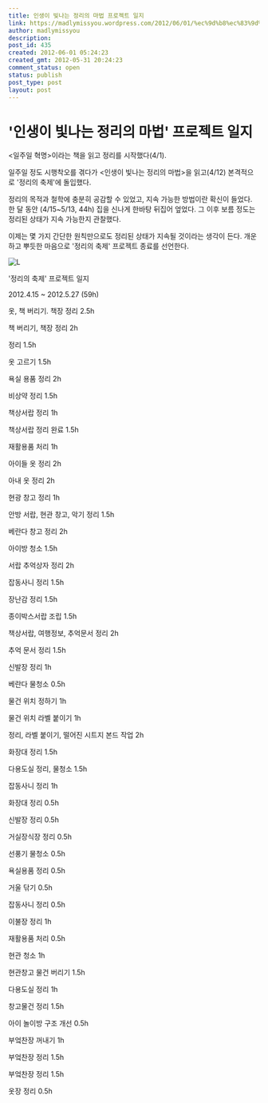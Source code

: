 ```yaml
---
title: 인생이 빛나는 정리의 마법 프로젝트 일지
link: https://madlymissyou.wordpress.com/2012/06/01/%ec%9d%b8%ec%83%9d%ec%9d%b4-%eb%b9%9b%eb%82%98%eb%8a%94-%ec%a0%95%eb%a6%ac%ec%9d%98-%eb%a7%88%eb%b2%95-%ed%94%84%eb%a1%9c%ec%a0%9d%ed%8a%b8-%ec%9d%bc%ec%a7%80/
author: madlymissyou
description: 
post_id: 435
created: 2012-06-01 05:24:23
created_gmt: 2012-05-31 20:24:23
comment_status: open
status: publish
post_type: post
layout: post
---
```


# '인생이 빛나는 정리의 마법' 프로젝트 일지

<일주일 혁명>이라는 책을 읽고 정리를 시작했다(4/1).

일주일 정도 시행착오를 겪다가 <인생이 빛나는 정리의 마법>을 읽고(4/12) 본격적으로 '정리의 축제'에 돌입했다.

정리의 목적과 철학에 충분히 공감할 수 있었고, 지속 가능한 방법이란 확신이 들었다. 한 달 동안 (4/15~5/13, 44h) 집을 신나게 한바탕 뒤집어 엎었다. 그 이후 보름 정도는 정리된 상태가 지속 가능한지 관찰했다.

이제는 몇 가지 간단한 원칙만으로도 정리된 상태가 지속될 것이라는 생각이 든다. 개운하고 뿌듯한 마음으로 '정리의 축제' 프로젝트 종료를 선언한다.

![L](http://madlymissyou.files.wordpress.com/2014/05/l.jpg)

'정리의 축제' 프로젝트 일지

2012.4.15 ~ 2012.5.27 (59h)

옷, 책 버리기. 책장 정리 2.5h

책 버리기, 책장 정리 2h

정리 1.5h

옷 고르기 1.5h

욕실 용품 정리 2h

비상약 정리 1.5h

책상서랍 정리 1h

책상서랍 정리 완료 1.5h

재활용품 처리 1h

아이들 옷 정리 2h

아내 옷 정리 2h

현광 창고 정리 1h

안방 서랍, 현관 창고, 악기 정리 1.5h

베란다 창고 정리 2h

아이방 청소 1.5h

서랍 추억상자 정리 2h

잡동사니 정리 1.5h

장난감 정리 1.5h

종이박스서랍 조립 1.5h

책상서랍, 여행정보, 추억문서 정리 2h

추억 문서 정리 1.5h

신발장 정리 1h

베란다 물청소 0.5h

물건 위치 정하기 1h

물건 위치 라벨 붙이기 1h

정리, 라벨 붙이기, 떨어진 시트지 본드 작업 2h

화장대 정리 1.5h

다용도실 정리, 물청소 1.5h

잡동사니 정리 1h

화장대 정리 0.5h

신발장 정리 0.5h

거실장식장 정리 0.5h

선풍기 물청소 0.5h

욕실용품 정리 0.5h

거울 닦기 0.5h

잡동사니 정리 0.5h

이불장 정리 1h

재활용품 처리 0.5h

현관 청소 1h

현관창고 물건 버리기 1.5h

다용도실 정리 1h

창고물건 정리 1.5h

아이 놀이방 구조 개선 0.5h

부엌찬장 꺼내기 1h

부엌찬장 정리 1.5h

부엌찬장 정리 1.5h

옷장 정리 0.5h
